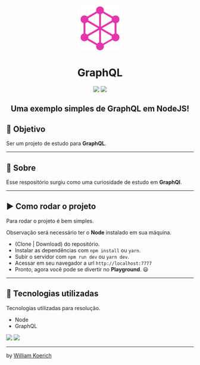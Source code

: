 <p align="center">
  <img width="120" src=".github/logo.png" />
</p>

<h1 align="center">GraphQL</h1>

<p align="center">
  <img src="https://img.shields.io/badge/graphql-%23e10098.svg?&style=for-the-badge&logo=graphql&logoColor=white" />

  <img src="https://img.shields.io/badge/node.js%20-%2343853D.svg?&style=for-the-badge&logo=node.js&logoColor=white" />
</p>

<h2 align="center">
  Uma exemplo simples de <b>GraphQL</b> em NodeJS!
</h2>

## 🎯 Objetivo

Ser um projeto de estudo para **GraphQL**.

---

## 📕 Sobre

Esse respositório surgiu como uma curiosidade de estudo em **GraphQl**.

---

## ▶ Como rodar o projeto

Para rodar o projeto é bem simples.

Observação será necessário ter o **Node** instalado em sua máquina.

- (Clone | Download) do repositório.
- Instalar as dependências com `npm install` ou `yarn`.
- Subir o servidor com `npm run dev` ou `yarn dev`.
- Acessar em seu navegador a url `http://localhost:7777`
- Pronto, agora você pode se divertir no **Playground**. 😃

---

## 🚀 Tecnologias utilizadas

Tecnologias utilizadas para resolução.

- Node
- GraphQL

<img src="https://img.shields.io/badge/graphql-%23e10098.svg?&style=for-the-badge&logo=graphql&logoColor=white" />

<img src="https://img.shields.io/badge/node.js%20-%2343853D.svg?&style=for-the-badge&logo=node.js&logoColor=white" />

---

by [William Koerich](https://github.com/William-Koerich)
